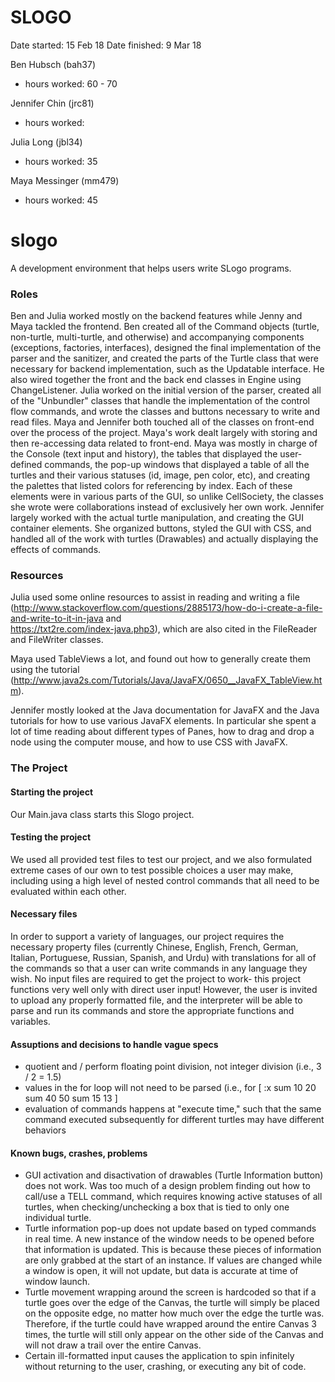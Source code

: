 SLOGO
===

Date started: 15 Feb 18
Date finished: 9 Mar 18

Ben Hubsch (bah37)
* hours worked: 60 - 70

Jennifer Chin (jrc81)
* hours worked:

Julia Long (jbl34)
* hours worked: 35

Maya Messinger (mm479)
* hours worked: 45

# slogo
A development environment that helps users write SLogo programs.

### Roles
Ben and Julia worked mostly on the backend features while Jenny and Maya tackled the frontend. Ben created all of the 
Command objects (turtle, non-turtle, multi-turtle, and otherwise) and accompanying components (exceptions, factories, interfaces), designed the final implementation of the parser and the sanitizer, and created the parts of
the Turtle class that were necessary for backend implementation, such as the Updatable interface. He also wired together the front and the back end classes in Engine using ChangeListener. Julia worked on the initial version of the parser, created all of the "Unbundler" classes that handle the implementation 
of the control flow commands, and wrote the classes and buttons necessary to write and read files. Maya and Jennifer both touched 
all of the classes on front-end over the process of the project. Maya's work dealt largely with storing and then re-accessing 
data related to front-end. Maya was mostly in charge of the Console (text input and history), the tables that displayed the 
user-defined commands, the pop-up windows that displayed a table of all the turtles and their various statuses (id, image, 
pen color, etc), and creating the palettes that listed colors for referencing by index. Each of these elements were in various 
parts of the GUI, so unlike CellSociety, the classes she wrote were collaborations instead of exclusively her own work.
Jennifer largely worked with the actual turtle manipulation, and creating the GUI container elements. She organized buttons, 
styled the GUI with CSS, and handled all of the work with turtles (Drawables) and actually displaying the effects of commands.

### Resources
Julia used some online resources to assist in reading and writing a file 
(<http://www.stackoverflow.com/questions/2885173/how-do-i-create-a-file-and-write-to-it-in-java> and  
<https://txt2re.com/index-java.php3>), which are also cited in the FileReader and FileWriter classes.

Maya used TableViews a lot, and found out how to generally create them using the tutorial
(<http://www.java2s.com/Tutorials/Java/JavaFX/0650__JavaFX_TableView.htm>).

Jennifer mostly looked at the Java documentation for JavaFX and the Java tutorials for how to use various JavaFX elements. In particular she spent a lot of time reading about different types of Panes, how to drag and drop a node using the computer mouse, and how to use CSS with JavaFX.

### The Project
#### Starting the project
Our Main.java class starts this Slogo project. 
#### Testing the project
We used all provided test files to test our project, and we also formulated extreme cases of our own to test 
possible choices a user may make, including using a high level of nested control commands that all need to be evaluated
within each other.
#### Necessary files
In order to support a variety of languages, our project requires the necessary property files (currently Chinese, English,
French, German, Italian, Portuguese, Russian, Spanish, and Urdu) with translations for all of the commands so that a user 
can write commands in any language they wish.
No input files are required to get the project to work- this project functions very well only with direct user 
input! However, the user is invited to upload any properly formatted file, and the interpreter will be able to parse 
and run its commands and store the appropriate functions and variables.

#### Assuptions and decisions to handle vague specs
* quotient and / perform floating point division, not integer division (i.e., 3 / 2 = 1.5)
* values in the for loop will not need to be parsed (i.e., for [ :x sum 10 20 sum 40 50 sum 15 13 ]
* evaluation of commands happens at "execute time," such that the same command executed subsequently for different turtles may have different behaviors

#### Known bugs, crashes, problems
* GUI activation and disactivation of drawables (Turtle Information button) does not work. Was too much of a design problem
finding out how to call/use a TELL command, which requires knowing active statuses of all turtles, when checking/unchecking
a box that is tied to only one individual turtle.
* Turtle information pop-up does not update based on typed commands in real time. A new instance of the window needs to be opened
before that information is updated. This is because these pieces of information are only grabbed at the start of an instance. If 
values are changed while a window is open, it will not update, but data is accurate at time of window launch.
* Turtle movement wrapping around the screen is hardcoded so that if a turtle goes over the edge of the Canvas, the turtle will simply be placed on the opposite edge, no matter how much over the edge the turtle was. Therefore, if the turtle could have wrapped around the entire Canvas 3 times, the turtle will still only appear on the other side of the Canvas and will not draw a trail over the entire Canvas. 
* Certain ill-formatted input causes the application to spin infinitely without returning to the user, crashing, or executing any bit of code.
